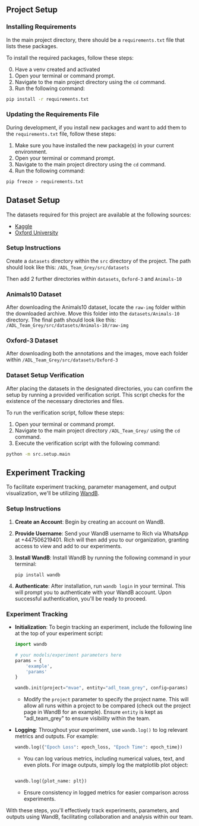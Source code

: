 ## Project Setup

### Installing Requirements

In the main project directory, there should be a `requirements.txt` file that lists these packages.

To install the required packages, follow these steps:

0. Have a venv created and activated
1. Open your terminal or command prompt.
2. Navigate to the main project directory using the `cd` command.
3. Run the following command:

```bash
pip install -r requirements.txt
```

### Updating the Requirements File

During development, if you install new packages and want to add them to the `requirements.txt` file, follow these steps:

1. Make sure you have installed the new package(s) in your current environment.
2. Open your terminal or command prompt.
3. Navigate to the main project directory using the `cd` command.
4. Run the following command:

```bash
pip freeze > requirements.txt
```

## Dataset Setup

The datasets required for this project are available at the following sources:

- [Kaggle](https://www.kaggle.com/datasets/alessiocorrado99/animals10)
- [Oxford University](https://www.robots.ox.ac.uk/~vgg/data/pets/)

### Setup Instructions

Create a `datasets` directory within the `src` directory of the project. 
The path should look like this: `/ADL_Team_Grey/src/datasets`

Then add 2 further directories within `datasets`, `Oxford-3` and `Animals-10`

### Animals10 Dataset
After downloading the Animals10 dataset, locate the `raw-img` folder within the downloaded archive. Move this folder into the `datasets/Animals-10` directory. The final path should look like this: `/ADL_Team_Grey/src/datasets/Animals-10/raw-img`

### Oxford-3 Dataset
After downloading both the annotations and the images, move each folder within `/ADL_Team_Grey/src/datasets/Oxford-3` 

### Dataset Setup Verification

After placing the datasets in the designated directories, you can confirm the setup by running a provided verification script. This script checks for the existence of the necessary directories and files.

To run the verification script, follow these steps:

1. Open your terminal or command prompt.
2. Navigate to the main project directory `/ADL_Team_Grey/` using the `cd` command.
3. Execute the verification script with the following command:

```bash
python -m src.setup.main
```
## Experiment Tracking

To facilitate experiment tracking, parameter management, and output visualization, we'll be utilizing [WandB](https://wandb.ai/home).

### Setup Instructions

1. **Create an Account**: Begin by creating an account on WandB.

2. **Provide Username**: Send your WandB username to Rich via WhatsApp at +447506219401. Rich will then add you to our organization, granting access to view and add to our experiments.

3. **Install WandB**: Install WandB by running the following command in your terminal:
    ```
    pip install wandb
    ```

4. **Authenticate**: After installation, run `wandb login` in your terminal. This will prompt you to authenticate with your WandB account. Upon successful authentication, you'll be ready to proceed.

### Experiment Tracking

- **Initialization**: To begin tracking an experiment, include the following line at the top of your experiment script:
    ```python
    import wandb

    # your models/experiment parameters here
    params = {
        'example',
        'params'
    }

    wandb.init(project="mvae", entity="adl_team_grey", config=params)
    ```

    - Modify the `project` parameter to specify the project name. This will allow all runs within a project to be compared (check out the project page in WandB for an example). Ensure `entity` is kept as "adl_team_grey" to ensure visibility within the team.

- **Logging**: Throughout your experiment, use `wandb.log()` to log relevant metrics and outputs. For example:
    ```python
    wandb.log({"Epoch Loss": epoch_loss, "Epoch Time": epoch_time})
    ```

    - You can log various metrics, including numerical values, text, and even plots. For image outputs, simply log the matplotlib plot object:
    ```python
    
    wandb.log({plot_name: plt})
    ```

    - Ensure consistency in logged metrics for easier comparison across experiments.

With these steps, you'll effectively track experiments, parameters, and outputs using WandB, facilitating collaboration and analysis within our team.
